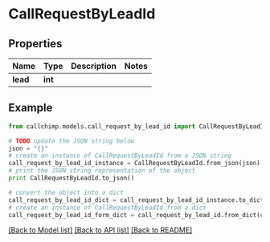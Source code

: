 # CallRequestByLeadId


## Properties

Name | Type | Description | Notes
------------ | ------------- | ------------- | -------------
**lead** | **int** |  | 

## Example

```python
from callchimp.models.call_request_by_lead_id import CallRequestByLeadId

# TODO update the JSON string below
json = "{}"
# create an instance of CallRequestByLeadId from a JSON string
call_request_by_lead_id_instance = CallRequestByLeadId.from_json(json)
# print the JSON string representation of the object
print CallRequestByLeadId.to_json()

# convert the object into a dict
call_request_by_lead_id_dict = call_request_by_lead_id_instance.to_dict()
# create an instance of CallRequestByLeadId from a dict
call_request_by_lead_id_form_dict = call_request_by_lead_id.from_dict(call_request_by_lead_id_dict)
```
[[Back to Model list]](../README.md#documentation-for-models) [[Back to API list]](../README.md#documentation-for-api-endpoints) [[Back to README]](../README.md)


